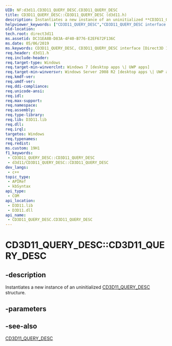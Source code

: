 ```yaml
---
UID: NF:d3d11.CD3D11_QUERY_DESC.CD3D11_QUERY_DESC
title: CD3D11_QUERY_DESC::CD3D11_QUERY_DESC (d3d11.h)
description: Instantiates a new instance of an uninitialized **CD3D11_QUERY_DESC** structure.
helpviewer_keywords: ["CD3D11_QUERY_DESC","CD3D11_QUERY_DESC interface [Direct3D 11]","CD3D11_QUERY_DESC method","CD3D11_QUERY_DESC method [Direct3D 11]","CD3D11_QUERY_DESC method [Direct3D 11]","CD3D11_QUERY_DESC interface","CD3D11_QUERY_DESC.CD3D11_QUERY_DESC","CD3D11_QUERY_DESC::CD3D11_QUERY_DESC","CD3D11_QUERY_DESC::CD3D11_QUERY_DESC(const D3D11_QUERY_DESC&)","d3d11/CD3D11_QUERY_DESC::CD3D11_QUERY_DESC","direct3d11.cd3d11_query_desc_cd3d11_query_desc_d3d11_query_desc_"]
old-location: 
tech.root: direct3d11
ms.assetid: DC31EA8B-D83A-4F40-B776-E2EF672F136C
ms.date: 05/06/2019
ms.keywords: CD3D11_QUERY_DESC, CD3D11_QUERY_DESC interface [Direct3D 11],CD3D11_QUERY_DESC method, CD3D11_QUERY_DESC method [Direct3D 11], CD3D11_QUERY_DESC method [Direct3D 11],CD3D11_QUERY_DESC interface, CD3D11_QUERY_DESC.CD3D11_QUERY_DESC, CD3D11_QUERY_DESC::CD3D11_QUERY_DESC, CD3D11_QUERY_DESC::CD3D11_QUERY_DESC(const D3D11_QUERY_DESC&), d3d11/CD3D11_QUERY_DESC::CD3D11_QUERY_DESC, direct3d11.cd3d11_query_desc_cd3d11_query_desc_d3d11_query_desc_
req.header: d3d11.h
req.include-header: 
req.target-type: Windows
req.target-min-winverclnt: Windows 7 [desktop apps \| UWP apps]
req.target-min-winversvr: Windows Server 2008 R2 [desktop apps \| UWP apps]
req.kmdf-ver: 
req.umdf-ver: 
req.ddi-compliance: 
req.unicode-ansi: 
req.idl: 
req.max-support: 
req.namespace: 
req.assembly: 
req.type-library: 
req.lib: D3D11.lib
req.dll: 
req.irql: 
targetos: Windows
req.typenames: 
req.redist: 
ms.custom: 19H1
f1_keywords:
 - CD3D11_QUERY_DESC::CD3D11_QUERY_DESC
 - d3d11/CD3D11_QUERY_DESC::CD3D11_QUERY_DESC
dev_langs:
 - c++
topic_type:
 - APIRef
 - kbSyntax
api_type:
 - COM
api_location:
 - D3D11.lib
 - D3D11.dll
api_name:
 - CD3D11_QUERY_DESC.CD3D11_QUERY_DESC
---
```


# CD3D11_QUERY_DESC::CD3D11_QUERY_DESC


## -description

Instantiates a new instance of an uninitialized <a href="https://docs.microsoft.com/previous-versions/windows/desktop/legacy/jj151648(v=vs.85)">CD3D11_QUERY_DESC</a> structure.

## -parameters

## -see-also

<a href="https://docs.microsoft.com/previous-versions/windows/desktop/legacy/jj151648(v=vs.85)">CD3D11_QUERY_DESC</a>

